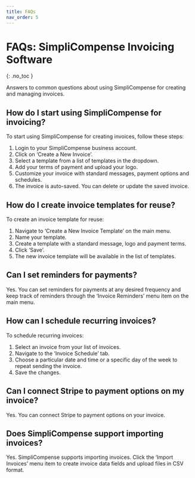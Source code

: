 ```yaml
---
title: FAQs
nav_order: 5
---
```


# FAQs: SimpliCompense Invoicing Software
{: .no_toc }

Answers to common questions about using SimpliCompense for creating and managing invoices.

## How do I start using SimpliCompense for invoicing?
To start using SimpliCompense for creating invoices, follow these steps:
1. Login to your SimpliCompense business account.
2. Click on ‘Create a New Invoice’.
3. Select a template from a list of templates in the dropdown.
4. Add your terms of payment and upload your logo.
5. Customize your invoice with standard messages, payment options and schedules.
6. The invoice is auto-saved. You can delete or update the saved invoice.

## How do I create invoice templates for reuse?
To create an invoice template for reuse: 
1. Navigate to ‘Create a New Invoice Template’ on the main menu.
2. Name your template.
3. Create a template with a standard message, logo and payment terms. 
4. Click ‘Save’. 
5. The new invoice template will be available in the list of templates.

## Can I set reminders for payments?
Yes. You can set reminders for payments at any desired frequency and keep track of reminders through the ‘Invoice Reminders’ menu item on the main menu.

## How can I schedule recurring invoices?
To schedule recurring invoices: 
1. Select an invoice from your list of invoices.
2. Navigate to the ‘Invoice Schedule’ tab. 
3. Choose a particular date and time or a specific day of the week to repeat sending the invoice. 
4. Save the changes.

## Can I connect Stripe to payment options on my invoice?
Yes. You can connect Stripe to payment options on your invoice.

## Does SimpliCompense support importing invoices?
Yes. SimpliCompense supports importing invoices. Click the ‘Import Invoices’ menu item to create invoice data fields and upload files in CSV format.
